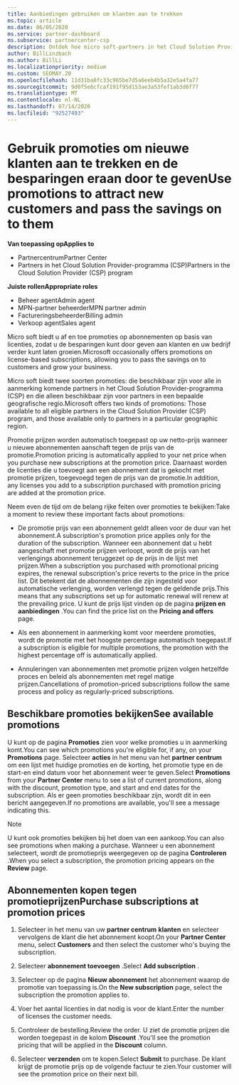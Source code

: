 ```yaml
---
title: Aanbiedingen gebruiken om klanten aan te trekken
ms.topic: article
ms.date: 06/05/2020
ms.service: partner-dashboard
ms.subservice: partnercenter-csp
description: Ontdek hoe micro soft-partners in het Cloud Solution Provider-programma abonnementen kunnen kopen tegen prijs stelling en besparen op hun klanten.
author: BillLinzbach
ms.author: BillLi
ms.localizationpriority: medium
ms.custom: SEOMAY.20
ms.openlocfilehash: 11d31ba8fc33c965be7d5a6eeb4b5a32e5a4fa77
ms.sourcegitcommit: 9d0f5e6cfcaf191f95d153ae3a53fef1ab3d6f77
ms.translationtype: MT
ms.contentlocale: nl-NL
ms.lasthandoff: 07/14/2020
ms.locfileid: "92527493"
---
```

# <a name="use-promotions-to-attract-new-customers-and-pass-the-savings-on-to-them"></a><span data-ttu-id="b8b6a-103">Gebruik promoties om nieuwe klanten aan te trekken en de besparingen eraan door te geven</span><span class="sxs-lookup"><span data-stu-id="b8b6a-103">Use promotions to attract new customers and pass the savings on to them</span></span>

<span data-ttu-id="b8b6a-104">**Van toepassing op**</span><span class="sxs-lookup"><span data-stu-id="b8b6a-104">**Applies to**</span></span>

- <span data-ttu-id="b8b6a-105">Partnercentrum</span><span class="sxs-lookup"><span data-stu-id="b8b6a-105">Partner Center</span></span>
- <span data-ttu-id="b8b6a-106">Partners in het Cloud Solution Provider-programma (CSP)</span><span class="sxs-lookup"><span data-stu-id="b8b6a-106">Partners in the Cloud Solution Provider (CSP) program</span></span>

<span data-ttu-id="b8b6a-107">**Juiste rollen**</span><span class="sxs-lookup"><span data-stu-id="b8b6a-107">**Appropriate roles**</span></span>

- <span data-ttu-id="b8b6a-108">Beheer agent</span><span class="sxs-lookup"><span data-stu-id="b8b6a-108">Admin agent</span></span>
- <span data-ttu-id="b8b6a-109">MPN-partner beheerder</span><span class="sxs-lookup"><span data-stu-id="b8b6a-109">MPN partner admin</span></span>
- <span data-ttu-id="b8b6a-110">Factureringsbeheerder</span><span class="sxs-lookup"><span data-stu-id="b8b6a-110">Billing admin</span></span>
- <span data-ttu-id="b8b6a-111">Verkoop agent</span><span class="sxs-lookup"><span data-stu-id="b8b6a-111">Sales agent</span></span>


<span data-ttu-id="b8b6a-112">Micro soft biedt u af en toe promoties op abonnementen op basis van licenties, zodat u de besparingen kunt door geven aan klanten en uw bedrijf verder kunt laten groeien.</span><span class="sxs-lookup"><span data-stu-id="b8b6a-112">Microsoft occasionally offers promotions on license-based subscriptions, allowing you to pass the savings on to customers and grow your business.</span></span> 

<span data-ttu-id="b8b6a-113">Micro soft biedt twee soorten promoties: die beschikbaar zijn voor alle in aanmerking komende partners in het Cloud Solution Provider-programma (CSP) en die alleen beschikbaar zijn voor partners in een bepaalde geografische regio.</span><span class="sxs-lookup"><span data-stu-id="b8b6a-113">Microsoft offers two kinds of promotions: Those available to all eligible partners in the Cloud Solution Provider (CSP) program, and those available only to partners in a particular geographic region.</span></span>

<span data-ttu-id="b8b6a-114">Promotie prijzen worden automatisch toegepast op uw netto-prijs wanneer u nieuwe abonnementen aanschaft tegen de prijs van de promotie.</span><span class="sxs-lookup"><span data-stu-id="b8b6a-114">Promotion pricing is automatically applied to your net price when you purchase new subscriptions at the promotion price.</span></span> <span data-ttu-id="b8b6a-115">Daarnaast worden de licenties die u toevoegt aan een abonnement dat is gekocht met promotie prijzen, toegevoegd tegen de prijs van de promotie.</span><span class="sxs-lookup"><span data-stu-id="b8b6a-115">In addition, any licenses you add to a subscription purchased with promotion pricing are added at the promotion price.</span></span> 

<span data-ttu-id="b8b6a-116">Neem even de tijd om de belang rijke feiten over promoties te bekijken:</span><span class="sxs-lookup"><span data-stu-id="b8b6a-116">Take a moment to review these important facts about promotions:</span></span>

- <span data-ttu-id="b8b6a-117">De promotie prijs van een abonnement geldt alleen voor de duur van het abonnement.</span><span class="sxs-lookup"><span data-stu-id="b8b6a-117">A subscription's promotion price applies only for the duration of the subscription.</span></span> <span data-ttu-id="b8b6a-118">Wanneer een abonnement dat u hebt aangeschaft met promotie prijzen verloopt, wordt de prijs van het verlengings abonnement teruggezet op de prijs in de lijst met prijzen.</span><span class="sxs-lookup"><span data-stu-id="b8b6a-118">When a subscription you purchased with promotional pricing expires, the renewal subscription's price reverts to the price in the price list.</span></span> <span data-ttu-id="b8b6a-119">Dit betekent dat de abonnementen die zijn ingesteld voor automatische verlenging, worden verlengd tegen de geldende prijs.</span><span class="sxs-lookup"><span data-stu-id="b8b6a-119">This means that any subscriptions set up for automatic renewal will renew at the prevailing price.</span></span> <span data-ttu-id="b8b6a-120">U kunt de prijs lijst vinden op de pagina **prijzen en aanbiedingen** .</span><span class="sxs-lookup"><span data-stu-id="b8b6a-120">You can find the price list on the **Pricing and offers** page.</span></span>

- <span data-ttu-id="b8b6a-121">Als een abonnement in aanmerking komt voor meerdere promoties, wordt de promotie met het hoogste percentage automatisch toegepast.</span><span class="sxs-lookup"><span data-stu-id="b8b6a-121">If a subscription is eligible for multiple promotions, the promotion with the highest percentage off is automatically applied.</span></span>

- <span data-ttu-id="b8b6a-122">Annuleringen van abonnementen met promotie prijzen volgen hetzelfde proces en beleid als abonnementen met regel matige prijzen.</span><span class="sxs-lookup"><span data-stu-id="b8b6a-122">Cancellations of promotion-priced subscriptions follow the same process and policy as regularly-priced subscriptions.</span></span>

## <a name="see-available-promotions"></a><span data-ttu-id="b8b6a-123">Beschikbare promoties bekijken</span><span class="sxs-lookup"><span data-stu-id="b8b6a-123">See available promotions</span></span>

<span data-ttu-id="b8b6a-124">U kunt op de pagina **Promoties** zien voor welke promoties u in aanmerking komt.</span><span class="sxs-lookup"><span data-stu-id="b8b6a-124">You can see which promotions you're eligible for, if any, on your **Promotions** page.</span></span> <span data-ttu-id="b8b6a-125">Selecteer **acties** in het menu van het **partner centrum** om een lijst met huidige promoties en de korting, het promotie type en de start-en eind datum voor het abonnement weer te geven.</span><span class="sxs-lookup"><span data-stu-id="b8b6a-125">Select **Promotions** from your **Partner Center** menu to see a list of current promotions, along with the discount, promotion type, and start and end dates for the subscription.</span></span> <span data-ttu-id="b8b6a-126">Als er geen promoties beschikbaar zijn, wordt dit in een bericht aangegeven.</span><span class="sxs-lookup"><span data-stu-id="b8b6a-126">If no promotions are available, you'll see a message indicating this.</span></span> 

> [!NOTE]  
> <span data-ttu-id="b8b6a-127">U kunt ook promoties bekijken bij het doen van een aankoop.</span><span class="sxs-lookup"><span data-stu-id="b8b6a-127">You can also see promotions when making a purchase.</span></span> <span data-ttu-id="b8b6a-128">Wanneer u een abonnement selecteert, wordt de promotieprijs weergegeven op de pagina **Controleren** .</span><span class="sxs-lookup"><span data-stu-id="b8b6a-128">When you select a subscription, the promotion pricing appears on the **Review** page.</span></span>

## <a name="purchase-subscriptions-at-promotion-prices"></a><span data-ttu-id="b8b6a-129">Abonnementen kopen tegen promotieprijzen</span><span class="sxs-lookup"><span data-stu-id="b8b6a-129">Purchase subscriptions at promotion prices</span></span>

1. <span data-ttu-id="b8b6a-130">Selecteer in het menu van uw **partner centrum** **klanten** en selecteer vervolgens de klant die het abonnement koopt.</span><span class="sxs-lookup"><span data-stu-id="b8b6a-130">On your **Partner Center** menu, select **Customers** and then select the customer who's buying the subscription.</span></span> 

2. <span data-ttu-id="b8b6a-131">Selecteer **abonnement toevoegen** .</span><span class="sxs-lookup"><span data-stu-id="b8b6a-131">Select **Add subscription** .</span></span>

3. <span data-ttu-id="b8b6a-132">Selecteer op de pagina **Nieuw abonnement** het abonnement waarop de promotie van toepassing is.</span><span class="sxs-lookup"><span data-stu-id="b8b6a-132">On the **New subscription** page, select the subscription the promotion applies to.</span></span>

4. <span data-ttu-id="b8b6a-133">Voer het aantal licenties in dat nodig is voor de klant.</span><span class="sxs-lookup"><span data-stu-id="b8b6a-133">Enter the number of licenses the customer needs.</span></span> 

5. <span data-ttu-id="b8b6a-134">Controleer de bestelling.</span><span class="sxs-lookup"><span data-stu-id="b8b6a-134">Review the order.</span></span> <span data-ttu-id="b8b6a-135">U ziet de promotie prijzen die worden toegepast in de kolom **Discount** .</span><span class="sxs-lookup"><span data-stu-id="b8b6a-135">You'll see the promotion pricing that will be applied in the **Discount** column.</span></span>  

6. <span data-ttu-id="b8b6a-136">Selecteer **verzenden** om te kopen.</span><span class="sxs-lookup"><span data-stu-id="b8b6a-136">Select **Submit** to purchase.</span></span> <span data-ttu-id="b8b6a-137">De klant krijgt de promotie prijs op de volgende factuur te zien.</span><span class="sxs-lookup"><span data-stu-id="b8b6a-137">Your customer will see the promotion price on their next bill.</span></span>  


